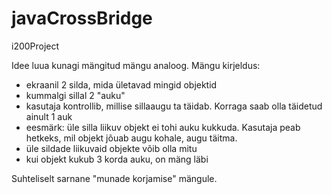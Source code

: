 # javaCrossBridge
i200Project

Idee luua kunagi mängitud mängu analoog.
Mängu kirjeldus:
- ekraanil 2 silda, mida ületavad mingid objektid
- kummalgi sillal 2 "auku"
- kasutaja kontrollib, millise sillaaugu ta täidab. Korraga saab olla täidetud ainult 1 auk
- eesmärk: üle silla liikuv objekt ei tohi auku kukkuda. Kasutaja peab hetkeks, mil objekt jõuab augu kohale, augu täitma.
- üle sildade liikuvaid objekte võib olla mitu
- kui objekt kukub 3 korda auku, on mäng läbi

Suhteliselt sarnane "munade korjamise" mängule.
